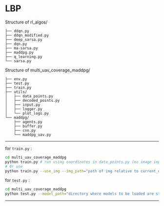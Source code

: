 # LBP

Structure of rl_algos/

```
├── ddqn.py
├── ddqn_modified.py
├── deep_sarsa.py
├── dqn.py 
├── ma-sarsa.py
├── maddpg.py 
├── q_learning.py
└── sarsa.py 
```

Structure of multi_uav_coverage_maddpg/

```
├── env.py
├── test.py
├── train.py
├── utils/
│   ├── data_points.py
│   ├── decoded_points.py
│   ├── input.py
│   ├── logger.py
│   └── plot_logs.py
└── maddpg/
    ├── agents.py
    ├── buffer.py
    ├── cnn.py
    └── maddpg_uav.py
```

---

for `train.py` :

```bash
cd multi_uav_coverage_maddpg
python train.py # run using coordinates in data_points.py (no image input)
# Or use
python train.py --use_img --img_path="path of img relative to current_dir" # (for image input)
```

for `test.py` : 

```bash
cd multi_uav_coverage_maddpg
python test.py --model_path="directory where models to be loaded are stored relative to current dir"
```

---

